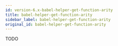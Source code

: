 ```yaml
---
id: version-6.x-babel-helper-get-function-arity
title: babel-helper-get-function-arity
sidebar_label: babel-helper-get-function-arity
original_id: babel-helper-get-function-arity
---
```


TODO

